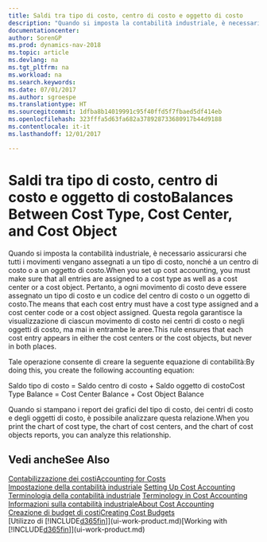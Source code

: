 ```yaml
---
title: Saldi tra tipo di costo, centro di costo e oggetto di costo
description: "Quando si imposta la contabilità industriale, è necessario assicurarsi che tutti i movimenti vengano assegnati a un tipo di costo, nonché a un centro di costo o a un oggetto di costo. Pertanto, a ogni movimento di costo deve essere assegnato un tipo di costo e un codice del centro di costo o un oggetto di costo. Questa regola garantisce la visualizzazione di ciascun movimento di costo nei centri di costo o negli oggetti di costo, ma mai in entrambe le aree."
documentationcenter: 
author: SorenGP
ms.prod: dynamics-nav-2018
ms.topic: article
ms.devlang: na
ms.tgt_pltfrm: na
ms.workload: na
ms.search.keywords: 
ms.date: 07/01/2017
ms.author: sgroespe
ms.translationtype: HT
ms.sourcegitcommit: 1dfba8b14019991c95f40ffd5f7fbaed5df414eb
ms.openlocfilehash: 323fffa5d63fa682a378928733680917b44d9188
ms.contentlocale: it-it
ms.lasthandoff: 12/01/2017

---
```

# <a name="balances-between-cost-type-cost-center-and-cost-object"></a><span data-ttu-id="374c9-105">Saldi tra tipo di costo, centro di costo e oggetto di costo</span><span class="sxs-lookup"><span data-stu-id="374c9-105">Balances Between Cost Type, Cost Center, and Cost Object</span></span>
<span data-ttu-id="374c9-106">Quando si imposta la contabilità industriale, è necessario assicurarsi che tutti i movimenti vengano assegnati a un tipo di costo, nonché a un centro di costo o a un oggetto di costo.</span><span class="sxs-lookup"><span data-stu-id="374c9-106">When you set up cost accounting, you must make sure that all entries are assigned to a cost type as well as a cost center or a cost object.</span></span> <span data-ttu-id="374c9-107">Pertanto, a ogni movimento di costo deve essere assegnato un tipo di costo e un codice del centro di costo o un oggetto di costo.</span><span class="sxs-lookup"><span data-stu-id="374c9-107">The means that each cost entry must have a cost type assigned and a cost center code or a cost object assigned.</span></span> <span data-ttu-id="374c9-108">Questa regola garantisce la visualizzazione di ciascun movimento di costo nei centri di costo o negli oggetti di costo, ma mai in entrambe le aree.</span><span class="sxs-lookup"><span data-stu-id="374c9-108">This rule ensures that each cost entry appears in either the cost centers or the cost objects, but never in both places.</span></span>  

 <span data-ttu-id="374c9-109">Tale operazione consente di creare la seguente equazione di contabilità:</span><span class="sxs-lookup"><span data-stu-id="374c9-109">By doing this, you create the following accounting equation:</span></span>  

 <span data-ttu-id="374c9-110">Saldo tipo di costo = Saldo centro di costo + Saldo oggetto di costo</span><span class="sxs-lookup"><span data-stu-id="374c9-110">Cost Type Balance = Cost Center Balance + Cost Object Balance</span></span>  

 <span data-ttu-id="374c9-111">Quando si stampano i report dei grafici del tipo di costo, dei centri di costo e degli oggetti di costo, è possibile analizzare questa relazione.</span><span class="sxs-lookup"><span data-stu-id="374c9-111">When you print the chart of cost type, the chart of cost centers, and the chart of cost objects reports, you can analyze this relationship.</span></span>  

## <a name="see-also"></a><span data-ttu-id="374c9-112">Vedi anche</span><span class="sxs-lookup"><span data-stu-id="374c9-112">See Also</span></span>  
[<span data-ttu-id="374c9-113">Contabilizzazione dei costi</span><span class="sxs-lookup"><span data-stu-id="374c9-113">Accounting for Costs</span></span>](finance-manage-cost-accounting.md)  
 <span data-ttu-id="374c9-114">[Impostazione della contabilità industriale](finance-set-up-cost-accounting.md) </span><span class="sxs-lookup"><span data-stu-id="374c9-114">[Setting Up Cost Accounting](finance-set-up-cost-accounting.md) </span></span>  
 <span data-ttu-id="374c9-115">[Terminologia della contabilità industriale](finance-terminology-in-cost-accounting.md) </span><span class="sxs-lookup"><span data-stu-id="374c9-115">[Terminology in Cost Accounting](finance-terminology-in-cost-accounting.md) </span></span>  
 [<span data-ttu-id="374c9-116">Informazioni sulla contabilità industriale</span><span class="sxs-lookup"><span data-stu-id="374c9-116">About Cost Accounting</span></span>](finance-about-cost-accounting.md)  
 [<span data-ttu-id="374c9-117">Creazione di budget di costi</span><span class="sxs-lookup"><span data-stu-id="374c9-117">Creating Cost Budgets</span></span>](finance-create-cost-budgets.md)  
 <span data-ttu-id="374c9-118">[Utilizzo di [!INCLUDE[d365fin](includes/d365fin_md.md)]](ui-work-product.md)</span><span class="sxs-lookup"><span data-stu-id="374c9-118">[Working with [!INCLUDE[d365fin](includes/d365fin_md.md)]](ui-work-product.md)</span></span>

